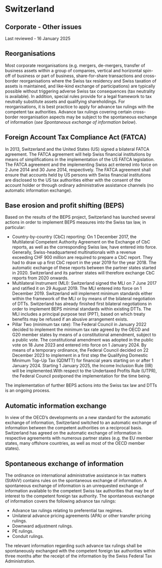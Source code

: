 # Switzerland
## Corporate - Other issues
Last reviewed - 16 January 2025
## Reorganisations
Most corporate reorganisations (e.g. mergers, de-mergers, transfer of business assets within a group of companies, vertical and horizontal spin-off of business or part of business, share-for-share transactions and cross-border reorganisations where the Swiss tax residency and Swiss taxation of assets is maintained, and like-kind exchange of participations) are typically possible without triggering adverse Swiss tax consequences (tax neutrality is available). In addition, special rules provide for a legal framework to tax neutrally substitute assets and qualifying shareholdings. For reorganisations, it is best practice to apply for advance tax rulings with the competent tax authorities. Advance tax rulings covering certain cross-border reorganisation aspects may be subject to the spontaneous exchange of information (_see Spontaneous exchange of information below_).
## Foreign Account Tax Compliance Act (FATCA)
In 2013, Switzerland and the United States (US) signed a bilateral FATCA agreement. The FATCA agreement will help Swiss financial institutions by means of simplifications in the implementation of the US FATCA legislation. The FATCA agreement and the implementing Swiss act entered into force on 2 June 2014 and 30 June 2014, respectively.
The FATCA agreement shall ensure that accounts held by US persons with Swiss financial institutions are disclosed to the US tax authorities either with the consent of the account holder or through ordinary administrative assistance channels (no automatic information exchange).
## Base erosion and profit shifting (BEPS)
Based on the results of the BEPS project, Switzerland has launched several actions in order to implement BEPS measures into the Swiss tax law, in particular:
  * Country-by-country (CbC) reporting: On 1 December 2017, the Multilateral Competent Authority Agreement on the Exchange of CbC reports, as well as the corresponding Swiss law, have entered into force. Generally, Swiss-headquartered multinationals with a revenue exceeding CHF 900 million are required to prepare a CbC report. They had to draw up a first CbC report in the year 2019 for the year 2018. The automatic exchange of these reports between the partner states started in 2020. Switzerland and its partner states will therefore exchange CbC reports from 2020 onwards.
  * Multilateral Instrument (MLI): Switzerland signed the MLI on 7 June 2017 and ratified it on 29 August 2019. The MLI entered into force on 1 December 2019. Switzerland will implement minimum standards either within the framework of the MLI or by means of the bilateral negotiation of DTTs. Switzerland has already finished first bilateral negotiations in order to implement BEPS minimal standards within existing DTTs. The MLI includes a principal purpose test (PPT), based on which treaty benefits may be refused if an abusive arrangement exists.
  * Pillar Two (minimum tax rate): The Federal Council in January 2022 decided to implement the minimum tax rate agreed by the OECD and G20 member states by means of a constitutional amendment, subject to a public vote. The constitutional amendment was adopted in the public vote on 18 June 2023 and entered into force on 1 January 2024. By means of a temporary ordinance, the Federal Council decided on 22 December 2023 to implement in a first step the Qualifying Domestic Minimum Top-Up Tax (QDMTT) for financial years starting on or after 1 January 2024. Starting 1 January 2025, the Income Inclusion Rule (IIR) will be implemented.With respect to the Undertaxed Profits Rule (UTPR), the Federal Council postponed the implementation for the time being. 


The implementation of further BEPS actions into the Swiss tax law and DTTs is an ongoing process.
## Automatic information exchange
In view of the OECD’s developments on a new standard for the automatic exchange of information, Switzerland switched to an automatic exchange of information between the competent authorities on a reciprocal basis.
Switzerland has agreed on the automatic exchange of information in respective agreements with numerous partner states (e.g. the EU member states, many offshore countries, as well as most of the OECD member states).
## Spontaneous exchange of information
The ordinance on international administrative assistance in tax matters (StAhiV) contains rules on the spontaneous exchange of information. A spontaneous exchange of information is an unrequested exchange of information available to the competent Swiss tax authorities that may be of interest to the competent foreign tax authority.
The spontaneous exchange of information covers the following advance tax rulings:
  * Advance tax rulings relating to preferential tax regimes.
  * Unilateral advance pricing agreements (APA) or other transfer pricing rulings.
  * Downward adjustment rulings.
  * PE rulings.
  * Conduit rulings.


The relevant information regarding such advance tax rulings shall be spontaneously exchanged with the competent foreign tax authorities within three months after the receipt of the information by the Swiss Federal Tax Administration.
